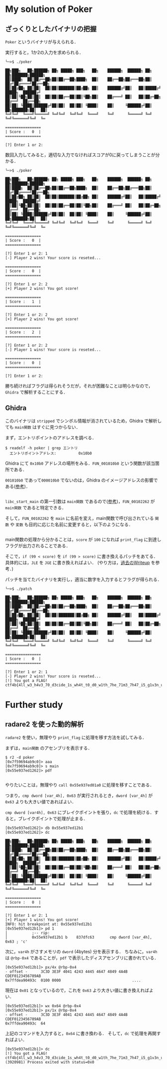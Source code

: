 # My solution of Poker
## ざっくりとしたバイナリの把握
`Poker` というバイナリが与えられる．

実行すると，1か2の入力を求められる．
```
╰─>$ ./poker                                                                                                                            

██╗███╗   ██╗██████╗ ██╗ █████╗ ███╗   ██╗    ██████╗  ██████╗ ██╗  ██╗███████╗██████╗
██║████╗  ██║██╔══██╗██║██╔══██╗████╗  ██║    ██╔══██╗██╔═══██╗██║ ██╔╝██╔════╝██╔══██╗
██║██╔██╗ ██║██║  ██║██║███████║██╔██╗ ██║    ██████╔╝██║   ██║█████╔╝ █████╗  ██████╔╝
██║██║╚██╗██║██║  ██║██║██╔══██║██║╚██╗██║    ██╔═══╝ ██║   ██║██╔═██╗ ██╔══╝  ██╔══██╗
██║██║ ╚████║██████╔╝██║██║  ██║██║ ╚████║    ██║     ╚██████╔╝██║  ██╗███████╗██║  ██║
╚═╝╚═╝  ╚═══╝╚═════╝ ╚═╝╚═╝  ╚═╝╚═╝  ╚═══╝    ╚═╝      ╚═════╝ ╚═╝  ╚═╝╚══════╝╚═╝  ╚═

================
| Score :   0  |
================

[?] Enter 1 or 2: 
```

数回入力してみると，適切な入力でなければスコアが0に戻ってしまうことが分かる．

```
╰─>$ ./poker                                                                                                                                                           

██╗███╗   ██╗██████╗ ██╗ █████╗ ███╗   ██╗    ██████╗  ██████╗ ██╗  ██╗███████╗██████╗
██║████╗  ██║██╔══██╗██║██╔══██╗████╗  ██║    ██╔══██╗██╔═══██╗██║ ██╔╝██╔════╝██╔══██╗
██║██╔██╗ ██║██║  ██║██║███████║██╔██╗ ██║    ██████╔╝██║   ██║█████╔╝ █████╗  ██████╔╝
██║██║╚██╗██║██║  ██║██║██╔══██║██║╚██╗██║    ██╔═══╝ ██║   ██║██╔═██╗ ██╔══╝  ██╔══██╗
██║██║ ╚████║██████╔╝██║██║  ██║██║ ╚████║    ██║     ╚██████╔╝██║  ██╗███████╗██║  ██║
╚═╝╚═╝  ╚═══╝╚═════╝ ╚═╝╚═╝  ╚═╝╚═╝  ╚═══╝    ╚═╝      ╚═════╝ ╚═╝  ╚═╝╚══════╝╚═╝  ╚═

================
| Score :   0  |
================

[?] Enter 1 or 2: 1
[-] Player 2 wins! Your score is reseted...

================
| Score :   0  |
================

[?] Enter 1 or 2: 2
[+] Player 2 wins! You got score!

================
| Score :   1  |
================

[?] Enter 1 or 2: 2
[+] Player 2 wins! You got score!

================
| Score :   2  |
================

[?] Enter 1 or 2: 2
[-] Player 1 wins! Your score is reseted...

================
| Score :   0  |
================

[?] Enter 1 or 2: 
```

勝ち続ければフラグは得られそうだが，それが困難なことは明らかなので， `Ghidra` で解析することにする．

## Ghidra
このバイナリは `stripped` でシンボル情報が消されているため，Ghidra で解析しても `main関数` はすぐに見つからない．

まず，エントリポイントのアドレスを調べる．
```
$ readelf -h poker | grep エントリ                                                                                    
  エントリポイントアドレス:          0x10b0
```
Ghidra にて `0x10b0` アドレスの場所をみる．`FUN_001010b0` という関数が該当箇所である．

`001010b0` であって`000010b0` でないのは，Ghidra のイメージアドレスの影響である([参考](../../../WaniCTF2023/theseus/solve/writeup.md))．
<figure><img src="../assets/ghidra_libc_start_main.png" alt=""></figure>

`libc_start_main` の第一引数は `main関数` であるので([参考](https://kashiwaba-yuki.com/ctf-elf-training#%E3%82%A8%E3%83%B3%E3%83%88%E3%83%AA%E3%83%9D%E3%82%A4%E3%83%B3%E3%83%88%E3%81%8B%E3%82%89main%E9%96%A2%E6%95%B0%E3%82%92%E7%89%B9%E5%AE%9A%E3%81%99%E3%82%8B))，`FUN_00102262` が `main関数` であると特定できる．

そして，`FUN_00102262` を `main` に名前を変え，main関数で呼び出されている `関数` や `変数` も目的に応じた名前に変更すると，以下のようになる．
<figure><img src="../assets/ghidra_main.png" alt=""></figure>

main関数の処理から分かることは，`score` が `100` になれば `print_flag` に到達しフラグが出力されることである．

そこで，`if (99 < score)` を `if (99 > score)` に書き換えるパッチをあてる．
具体的には，`JLE` を `JGE` に書き換えればよい．
(やり方は，[過去のWriteup](../../../WaniCTF2023/fermat/solve/writeup.md) を参考．)

パッチを当てたバイナリを実行し，適当に数字を入力するとフラグが得られる．

```
╰─>$ ./patch                                                                                                                                                           

██╗███╗   ██╗██████╗ ██╗ █████╗ ███╗   ██╗    ██████╗  ██████╗ ██╗  ██╗███████╗██████╗
██║████╗  ██║██╔══██╗██║██╔══██╗████╗  ██║    ██╔══██╗██╔═══██╗██║ ██╔╝██╔════╝██╔══██╗
██║██╔██╗ ██║██║  ██║██║███████║██╔██╗ ██║    ██████╔╝██║   ██║█████╔╝ █████╗  ██████╔╝
██║██║╚██╗██║██║  ██║██║██╔══██║██║╚██╗██║    ██╔═══╝ ██║   ██║██╔═██╗ ██╔══╝  ██╔══██╗
██║██║ ╚████║██████╔╝██║██║  ██║██║ ╚████║    ██║     ╚██████╔╝██║  ██╗███████╗██║  ██║
╚═╝╚═╝  ╚═══╝╚═════╝ ╚═╝╚═╝  ╚═╝╚═╝  ╚═══╝    ╚═╝      ╚═════╝ ╚═╝  ╚═╝╚══════╝╚═╝  ╚═

================
| Score :   0  |
================

[?] Enter 1 or 2: 1
[-] Player 2 wins! Your score is reseted...
[!] You got a FLAG! ctf4b{4ll_w3_h4v3_70_d3cide_1s_wh4t_t0_d0_w1th_7he_71m3_7h47_i5_g1v3n_u5}
```

# Further study
## radare2 を使った動的解析
`radare2` を使い，無理やり `print_flag` に処理を移す方法を試してみる．

まずは，`main関数` のアセンブリを表示する．
```
$ r2 -d poker
[0x7f59694ab9c0]> aaa
[0x7f59694ab9c0]> s main
[0x55e937ed1262]> pdf
```

<figure><img src="../assets/r2_main.png" alt=""></figure>

やりたいことは，無理やり `call 0x55e937ed01a0` に処理を移すことである．

つまり，`cmp dword [var_4h], 0x63` が実行されるとき，`dword [var_4h]` が `0x63` よりも大きい値であればよい．

`cmp dword [var4h], 0x63` にブレイクポイントを張り，`dc` で処理を続ける．すると，ブレイクポイントで処理が止まる．

```
[0x55e937ed1262]> db 0x55e937ed12b1
[0x55e937ed1262]> dc

██╗███╗   ██╗██████╗ ██╗ █████╗ ███╗   ██╗    ██████╗  ██████╗ ██╗  ██╗███████╗██████╗
██║████╗  ██║██╔══██╗██║██╔══██╗████╗  ██║    ██╔══██╗██╔═══██╗██║ ██╔╝██╔════╝██╔══██╗
██║██╔██╗ ██║██║  ██║██║███████║██╔██╗ ██║    ██████╔╝██║   ██║█████╔╝ █████╗  ██████╔╝
██║██║╚██╗██║██║  ██║██║██╔══██║██║╚██╗██║    ██╔═══╝ ██║   ██║██╔═██╗ ██╔══╝  ██╔══██╗
██║██║ ╚████║██████╔╝██║██║  ██║██║ ╚████║    ██║     ╚██████╔╝██║  ██╗███████╗██║  ██║
╚═╝╚═╝  ╚═══╝╚═════╝ ╚═╝╚═╝  ╚═╝╚═╝  ╚═══╝    ╚═╝      ╚═════╝ ╚═╝  ╚═╝╚══════╝╚═╝  ╚═

================
| Score :   0  |
================

[?] Enter 1 or 2: 1
[+] Player 1 wins! You got score!
INFO: hit breakpoint at: 0x55e937ed12b1
[0x55e937ed12b1]> pd 1
│           ;-- rip:
│           0x55e937ed12b1 b    837dfc63       cmp dword [var_4h], 0x63 ; 'c'
```

次に，`var4h` がさすメモリの `dword` (4bytes) 分を表示する．
ちなみに，`var4h` は `@rbp-0x4` であることが，`pdf` で表示したディスアセンブリに書かれている．

```
[0x55e937ed12b1]> px/4x @rbp-0x4
- offset -      3C3D 3E3F 4041 4243 4445 4647 4849 4A4B  CDEF0123456789AB
0x7ffdea90493c  0100 0000                                ....
```
現在は `0x01` となっているので，これを `0x63` より大きい値に書き換えればよい．

```
[0x55e937ed12b1]> wx 0x64 @rbp-0x4
[0x55e937ed12b1]> px/1x @rbp-0x4
- offset -      3C3D 3E3F 4041 4243 4445 4647 4849 4A4B  CDEF0123456789AB
0x7ffdea90493c  64  
```
上記のコマンドを入力すると，`0x64` に書き換わる．
そして，`dc` で処理を再開すればよい．

```
[0x55e937ed12b1]> dc
[!] You got a FLAG! ctf4b{4ll_w3_h4v3_70_d3cide_1s_wh4t_t0_d0_w1th_7he_71m3_7h47_i5_g1v3n_u5}
(3920981) Process exited with status=0x0
```